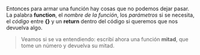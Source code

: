 Entonces para armar una función hay cosas que no podemos dejar pasar. La palabra **function**, el _nombre de la función_, los _parámetros_ si se necesita, el _código_ entre **{}** y un **return** dentro del código si queremos que nos devuelva algo.

> Veamos si se va entendiendo: escribí ahora una función **mitad**, que tome un número y devuelva su mitad. 
